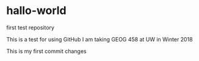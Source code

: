 # hallo-world
first test repository

This is a test for using GitHub
I am taking GEOG 458 at UW in Winter 2018

This is my first commit changes
